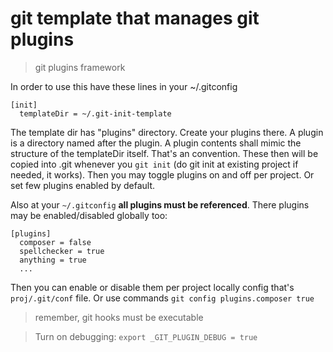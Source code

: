 # git template that manages git plugins

> git plugins framework

In order to use this have these lines in your ~/.gitconfig
```
[init]
  templateDir = ~/.git-init-template
```
The template dir has "plugins" directory. Create your plugins there. A plugin is a directory named after the plugin. A plugin contents shall mimic the structure of the templateDir itself. That's an convention. These then will be copied into .git whenever you `git init` (do  git init  at existing project if needed, it works).
Then you may toggle plugins on and off per project. Or set few plugins enabled by default.

Also at your `~/.gitconfig` **all plugins must be referenced**. There plugins may be enabled/disabled globally too:
```
[plugins]
  composer = false
  spellchecker = true
  anything = true
  ...
```
Then you can enable or disable them per project locally config that's `proj/.git/conf` file.
Or use commands `git config plugins.composer true`

> remember, git hooks must be executable

> Turn on debugging: `export _GIT_PLUGIN_DEBUG = true`


